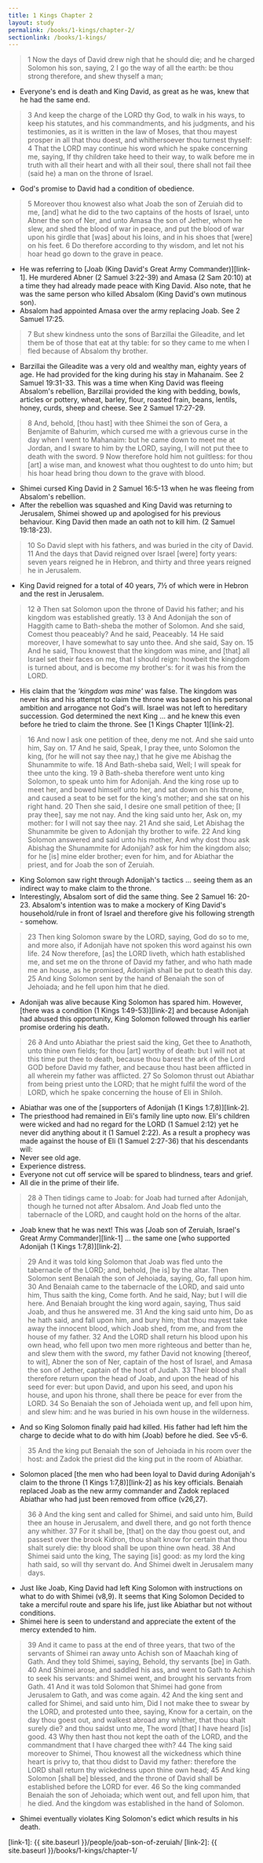 ```yaml
---
title: 1 Kings Chapter 2
layout: study
permalink: /books/1-kings/chapter-2/
sectionlink: /books/1-kings/
---
```


> 1 Now the days of David drew nigh that he should die; and he charged Solomon his son, saying,
> 2 I go the way of all the earth: be thou strong therefore, and shew thyself a man;

* Everyone's end is death and King David, as great as he was, knew that he had
the same end.

> 3 And keep the charge of the LORD thy God, to walk in his ways, to keep his statutes, and his commandments, and his judgments, and his testimonies, as it is written in the law of Moses, that thou mayest prosper in all that thou doest, and whithersoever thou turnest thyself:
> 4 That the LORD may continue his word which he spake concerning me, saying, If thy children take heed to their way, to walk before me in truth with all their heart and with all their soul, there shall not fail thee (said he) a man on the throne of Israel.

* God's promise to David had a condition of obedience.

> 5 Moreover thou knowest also what Joab the son of Zeruiah did to me, [and] what he did to the two captains of the hosts of Israel, unto Abner the son of Ner, and unto Amasa the son of Jether, whom he slew, and shed the blood of war in peace, and put the blood of war upon his girdle that [was] about his loins, and in his shoes that [were] on his feet.
> 6 Do therefore according to thy wisdom, and let not his hoar head go down to the grave in peace.

* He was referring to [Joab (King David's Great Army Commander)][link-1]. He
murdered Abner (2 Samuel 3:22-39) and Amasa (2 Sam 20:10) at a time they had
already made peace with King David. Also note, that he was the same person who
killed Absalom (King David's own mutinous son).
* Absalom had appointed Amasa over the army replacing Joab. See 2 Samuel 17:25.

> 7 But shew kindness unto the sons of Barzillai the Gileadite, and let them be of those that eat at thy table: for so they came to me when I fled because of Absalom thy brother.

* Barzillai the Gileadite was a very old and wealthy man, eighty years of age.
He had provided for the king during his stay in Mahanaim. See 2 Samuel 19:31-33.
This was a time when King David was fleeing Absalom's rebellion, Barzillai
provided the king with bedding, bowls, articles or pottery, wheat, barley,
flour, roasted frain, beans, lentils, honey, curds, sheep and cheese. See 2
Samuel 17:27-29.

> 8 And, behold, [thou hast] with thee Shimei the son of Gera, a Benjamite of Bahurim, which cursed me with a grievous curse in the day when I went to Mahanaim: but he came down to meet me at Jordan, and I sware to him by the LORD, saying, I will not put thee to death with the sword.
> 9 Now therefore hold him not guiltless: for thou [art] a wise man, and knowest what thou oughtest to do unto him; but his hoar head bring thou down to the grave with blood.

* Shimei cursed King David in 2 Samuel 16:5-13 when he was fleeing from
Absalom's rebellion.
* After the rebellion was squashed and King David was returning to Jerusalem,
Shimei showed up and apologised for his previous behaviour. King David then made
an oath not to kill him. (2 Samuel 19:18-23).

> 10 So David slept with his fathers, and was buried in the city of David.
> 11 And the days that David reigned over Israel [were] forty years: seven years reigned he in Hebron, and thirty and three years reigned he in Jerusalem.

* King David reigned for a total of 40 years, 7½ of which were in Hebron and the
rest in Jerusalem.

> 12 ∂ Then sat Solomon upon the throne of David his father; and his kingdom was established greatly.
> 13 ∂ And Adonijah the son of Haggith came to Bath-sheba the mother of Solomon. And she said, Comest thou peaceably? And he said, Peaceably.
> 14 He said moreover, I have somewhat to say unto thee. And she said, Say on.
> 15 And he said, Thou knowest that the kingdom was mine, and [that] all Israel set their faces on me, that I should reign: howbeit the kingdom is turned about, and is become my brother's: for it was his from the LORD.

* His claim that the _'kingdom was mine'_ was false. The kingdom was never his
and his attempt to claim the throne was based on his personal ambition and
arrogance not God's will. Israel was not left to hereditary succession. God
determined the next King ... and he knew this even before he tried to claim the
throne. See [1 Kings Chapter 1][link-2].

> 16 And now I ask one petition of thee, deny me not. And she said unto him, Say on.
> 17 And he said, Speak, I pray thee, unto Solomon the king, (for he will not say thee nay,) that he give me Abishag the Shunammite to wife.
> 18 And Bath-sheba said, Well; I will speak for thee unto the king.
> 19 ∂ Bath-sheba therefore went unto king Solomon, to speak unto him for Adonijah. And the king rose up to meet her, and bowed himself unto her, and sat down on his throne, and caused a seat to be set for the king's mother; and she sat on his right hand.
> 20 Then she said, I desire one small petition of thee; [I pray thee], say me not nay. And the king said unto her, Ask on, my mother: for I will not say thee nay.
> 21 And she said, Let Abishag the Shunammite be given to Adonijah thy brother to wife.
> 22 And king Solomon answered and said unto his mother, And why dost thou ask Abishag the Shunammite for Adonijah? ask for him the kingdom also; for he [is] mine elder brother; even for him, and for Abiathar the priest, and for Joab the son of Zeruiah.

* King Solomon saw right through Adonijah's tactics ... seeing them as an
indirect way to make claim to the  throne.
* Interestingly, Absalom sort of did the same thing. See 2 Samuel 16: 20-23.
Absalom's intention was to make a mockery of King David's household/rule in
front of Israel and therefore give his following strength - somehow.

> 23 Then king Solomon sware by the LORD, saying, God do so to me, and more also, if Adonijah have not spoken this word against his own life.
> 24 Now therefore, [as] the LORD liveth, which hath established me, and set me on the throne of David my father, and who hath made me an house, as he promised, Adonijah shall be put to death this day.
> 25 And king Solomon sent by the hand of Benaiah the son of Jehoiada; and he fell upon him that he died.

* Adonijah was alive because King Solomon has spared him. However, [there was a
condition (1 Kings 1:49-53)][link-2] and because Adonijah had abused this
opportunity, King Solomon followed through his earlier promise ordering his
death.

> 26 ∂ And unto Abiathar the priest said the king, Get thee to Anathoth, unto thine own fields; for thou [art] worthy of death: but I will not at this time put thee to death, because thou barest the ark of the Lord GOD before David my father, and because thou hast been afflicted in all wherein my father was afflicted.
> 27 So Solomon thrust out Abiathar from being priest unto the LORD; that he might fulfil the word of the LORD, which he spake concerning the house of Eli in Shiloh.

* Abiathar was one of the [supporters of Adonijah (1 Kings 1:7,8)][link-2].
* The priesthood had remained in Eli's family line upto now. Eli's children were
wicked and had no regard for the LORD (1 Samuel 2:12) yet he never did anything
about it (1 Samuel 2:22). As a result a prophecy was made against the house of
Eli (1 Samuel 2:27-36) that his descendants will:
 * Never see old age.
 * Experience distress.
 * Everyone not cut off service will be spared to blindness, tears and grief.
 * All die in the prime of their life.

> 28 ∂ Then tidings came to Joab: for Joab had turned after Adonijah, though he turned not after Absalom. And Joab fled unto the tabernacle of the LORD, and caught hold on the horns of the altar.

* Joab knew that he was next! This was [Joab son of Zeruiah, Israel's Great Army
Commander][link-1] ... the same one [who supported Adonijah (1 Kings
1:7,8)][link-2].

> 29 And it was told king Solomon that Joab was fled unto the tabernacle of the LORD; and, behold, [he is] by the altar. Then Solomon sent Benaiah the son of Jehoiada, saying, Go, fall upon him.
> 30 And Benaiah came to the tabernacle of the LORD, and said unto him, Thus saith the king, Come forth. And he said, Nay; but I will die here. And Benaiah brought the king word again, saying, Thus said Joab, and thus he answered me.
> 31 And the king said unto him, Do as he hath said, and fall upon him, and bury him; that thou mayest take away the innocent blood, which Joab shed, from me, and from the house of my father.
> 32 And the LORD shall return his blood upon his own head, who fell upon two men more righteous and better than he, and slew them with the sword, my father David not knowing [thereof, to wit], Abner the son of Ner, captain of the host of Israel, and Amasa the son of Jether, captain of the host of Judah.
> 33 Their blood shall therefore return upon the head of Joab, and upon the head of his seed for ever: but upon David, and upon his seed, and upon his house, and upon his throne, shall there be peace for ever from the LORD.
> 34 So Benaiah the son of Jehoiada went up, and fell upon him, and slew him: and he was buried in his own house in the wilderness.

* And so King Solomon finally paid had killed. His father had left him the
charge to decide what to do with him (Joab) before he  died. See v5-6.

> 35 And the king put Benaiah the son of Jehoiada in his room over the host: and Zadok the priest did the king put in the room of Abiathar.

* Solomon placed [the men who had been loyal to David during Adonijah's claim to
the throne (1 Kings 1:7,8)][link-2] as his key officials. Benaiah replaced Joab
as the new army commander and Zadok replaced Abiathar who had just been removed
from office (v26,27).

> 36 ∂ And the king sent and called for Shimei, and said unto him, Build thee an house in Jerusalem, and dwell there, and go not forth thence any whither.
> 37 For it shall be, [that] on the day thou goest out, and passest over the brook Kidron, thou shalt know for certain that thou shalt surely die: thy blood shall be upon thine own head.
> 38 And Shimei said unto the king, The saying [is] good: as my lord the king hath said, so will thy servant do. And Shimei dwelt in Jerusalem many days.

* Just like Joab, King David had left King Solomon with instructions on what to
do with Shimei (v8,9). It seems that King Solomon Decided to take a merciful
route and spare his life, just like Abiathar but not without conditions.
* Shimei here is seen to understand and appreciate the extent of the mercy
extended to him.

> 39 And it came to pass at the end of three years, that two of the servants of Shimei ran away unto Achish son of Maachah king of Gath. And they told Shimei, saying, Behold, thy servants [be] in Gath.
> 40 And Shimei arose, and saddled his ass, and went to Gath to Achish to seek his servants: and Shimei went, and brought his servants from Gath.
> 41 And it was told Solomon that Shimei had gone from Jerusalem to Gath, and was come again.
> 42 And the king sent and called for Shimei, and said unto him, Did I not make thee to swear by the LORD, and protested unto thee, saying, Know for a certain, on the day thou goest out, and walkest abroad any whither, that thou shalt surely die? and thou saidst unto me, The word [that] I have heard [is] good.
> 43 Why then hast thou not kept the oath of the LORD, and the commandment that I have charged thee with?
> 44 The king said moreover to Shimei, Thou knowest all the wickedness which thine heart is privy to, that thou didst to David my father: therefore the LORD shall return thy wickedness upon thine own head;
> 45 And king Solomon [shall be] blessed, and the throne of David shall be established before the LORD for ever.
> 46 So the king commanded Benaiah the son of Jehoiada; which went out, and fell upon him, that he died. And the kingdom was established in the hand of Solomon.

* Shimei eventually violates King Solomon's edict which results in his death.

[link-1]: {{ site.baseurl }}/people/joab-son-of-zeruiah/
[link-2]: {{ site.baseurl }}/books/1-kings/chapter-1/
